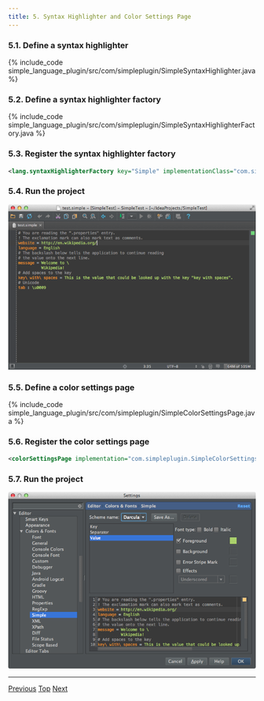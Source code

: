 ```yaml
---
title: 5. Syntax Highlighter and Color Settings Page
---
```



### 5.1. Define a syntax highlighter

{% include_code simple_language_plugin/src/com/simpleplugin/SimpleSyntaxHighlighter.java %}

### 5.2. Define a syntax highlighter factory

{% include_code simple_language_plugin/src/com/simpleplugin/SimpleSyntaxHighlighterFactory.java %}

### 5.3. Register the syntax highlighter factory

```xml
<lang.syntaxHighlighterFactory key="Simple" implementationClass="com.simpleplugin.SimpleSyntaxHighlighterFactory"/>
```

### 5.4. Run the project

![Syntax highlighter](img/syntax_highlighter.png)

### 5.5. Define a color settings page

{% include_code simple_language_plugin/src/com/simpleplugin/SimpleColorSettingsPage.java %}

### 5.6. Register the color settings page

```xml
<colorSettingsPage implementation="com.simpleplugin.SimpleColorSettingsPage"/>
```

### 5.7. Run the project

![Color Settings Page](img/color_settings_page.png)

-----------

[Previous](lexer_and_parser_definition.md)
[Top](/tutorials/custom_language_support_tutorial.md)
[Next](psi_helper_and_utilities.md)



